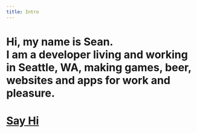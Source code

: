 ```yaml
---
title: Intro
---
```


# <span class="yellow">Hi, my name is Sean.</span><br/>I am a developer living and working in Seattle, WA, making games, beer, websites and apps for work and pleasure.
# <!--<span class="dark-pink">Want to make something together?</span>--> [Say Hi](/#contact)